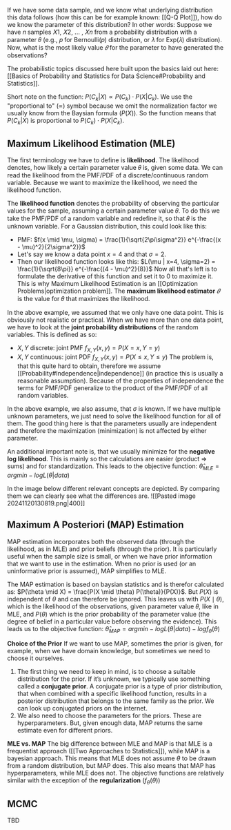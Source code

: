 If we have some data sample, and we know what underlying distribution this data follows (how this can be for example known: [[Q-Q Plot]]), how do we know the parameter of this distribution? In other words: Suppose we have 𝑛 samples 𝑋1, 𝑋2, ... , 𝑋𝑛 from a probability distribution with a parameter 𝜃 (e.g., 𝑝 for Bernoulli(𝑝) distribution, or 𝜆 for Exp(𝜆) distribution). Now, what is the most likely value $\hat{𝜃}$ for the parameter to have generated the observations?

The probabilistic topics discussed here built upon the basics laid out here: [[Basics of Probability and Statistics for Data Science#Probability and Statistics]].

Short note on the function: $P(C_k | X) \propto P(C_k) \cdot P(X | C_k)$. We use the "proportional to" ($\propto$) symbol because we omit the normalization factor we usually know from the Baysian formula        ($P(X)$). So the function means that $P(C_k | X)$ is proportional to $P(C_k) \cdot P(X | C_k)$.
## Maximum Likelihood Estimation (MLE)
The first terminology we have to define is **likelihood**. The likelihood denotes, how likely a certain parameter value 𝜃 is, given some data. We can read the likelihood from the PMF/PDF of a discrete/continuous random variable. Because we want to maximize the likelihood, we need the likelihood function.

The **likelihood function** denotes the probability of observing the particular values for the sample, assuming a certain parameter value 𝜃. To do this we take the PMF/PDF of a random variable and redefine it, so that 𝜃 is the unknown variable. For a Gaussian distribution, this could look like this: 
- PMF: $f(x \mid \mu, \sigma) = \frac{1}{\sqrt{2\pi\sigma^2}} e^{-\frac{(x - \mu)^2}{2\sigma^2}}$
- Let's say we know a data point $x=4$ and that $\sigma = 2$. 
- Then our likelihood function looks like this: $L(\mu | x=4, \sigma=2) = \frac{1}{\sqrt{8\pi}} e^{-\frac{(4 - \mu)^2}{8}}$
Now all that's left is to formulate the derivative of this function and set it to $0$ to maximize it. This is why Maximum Likelihood Estimation is an [[Optimization Problems|optimization problem]]. The **maximum likelihood estimator** $\hat{𝜃}$ is the value for 𝜃 that maximizes the likelihood.

In the above example, we assumed that we only have one data point. This is obviously not realistic or practical. When we have more than one data point, we have to look at the **joint probability distributions** of the random variables. This is defined as so: 
- $X, Y$ discrete: joint PMF $f_{X,Y} (x,y) = P(X = x,Y = y)$
- $X, Y$ continuous: joint PDF $f_{X,Y}(x,y) = P(X ≤x,Y ≤y)$
The problem is, that this quite hard to obtain, therefore we assume [[Probability#Independence|independence]] (in practice this is usually a reasonable assumption). Because of the properties of independence the terms for PMF/PDF generalize to the product of the PMF/PDF of all random variables. 

In the above example, we also assume, that $\sigma$ is known. If we have multiple unknown parameters, we just need to solve the likelihood function for all of them. The good thing here is that the parameters usually are independent and therefore the maximization (minimization) is not affected by either parameter. 

An additional important note is, that we usually minimize for the **negative log likelihood**. This is mainly so the calculations are easier (product => sums) and for standardization. This leads to the objective function: $\hat{θ}_{MLE} = arg min −logL(θ|data)$

In the image below different relevant concepts are depicted. By comparing them we can clearly see what the differences are. 
![[Pasted image 20241120130819.png|400]]
## Maximum A Posteriori (MAP) Estimation
MAP estimation incorporates both the observed data (through the likelihood, as in MLE) and prior beliefs (through the prior). It is particularly useful when the sample size is small, or when we have prior information that we want to use in the estimation. When no prior is used (or an uninformative prior is assumed), MAP simplifies to MLE.

The MAP estimation is based on baysian statistics and is therefor calculated as: $P(\theta \mid X) = \frac{P(X \mid \theta) P(\theta)}{P(X)}$. But $P(X)$ is independent of $\theta$ and can therefore be ignored. This leaves us with $P(X \mid \theta)$, which is the likelihood of the observations, given parameter value 𝜃, like in MLE, and $P(\theta)$ which is the prior probability of the parameter value (the degree of belief in a particular value before observing the evidence). This leads us to the objective function: $\hat{θ}_{MAP} = arg min −logL(θ|data)-logf_θ(θ)$

**Choice of the Prior**
If we want to use MAP, sometimes the prior is given, for example, when we have domain knowledge, but sometimes we need to choose it ourselves. 
1) The first thing we need to keep in mind, is to choose a suitable distribution for the prior. If it’s unknown, we typically use something called a **conjugate prior**. A conjugate prior is a type of prior distribution, that when combined with a specific likelihood function, results in a posterior distribution that belongs to the same family as the prior. We can look up conjugated priors on the internet. 
2) We also need to choose the parameters for the priors. These are hyperparameters. But, given enough data, MAP returns the same estimate even for different priors.

**MLE vs. MAP**
The big difference between MLE and MAP is that MLE is a frequentist approach ([[Two Approaches to Statistics]]), while MAP is a bayesian approach. This means that MLE does not assume $θ$ to be drawn from a random distribution, but MAP does. This also means that MAP has hyperparameters, while MLE does not. The objective functions are relatively similar with the exception of the **regularization** ($f_θ(θ)$)
## MCMC
TBD

